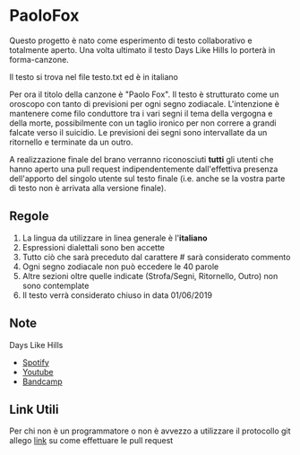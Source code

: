 # PaoloFox
Questo progetto è nato come esperimento di testo collaborativo e totalmente aperto. Una volta ultimato il testo Days Like Hills lo porterà in forma-canzone.

Il testo si trova nel file testo.txt ed è in italiano

Per ora il titolo della canzone è "Paolo Fox". Il testo è strutturato come un oroscopo con tanto di previsioni per ogni segno zodiacale. L'intenzione è mantenere come filo conduttore tra i vari segni il tema della vergogna e della morte, possibilmente con un taglio ironico per non correre a grandi falcate verso il suicidio.
Le previsioni dei segni sono intervallate da un ritornello e terminate da un outro.

A realizzazione finale del brano verranno riconosciuti **tutti** gli utenti che hanno aperto una pull request indipendentemente dall'effettiva presenza dell'apporto del singolo utente sul testo finale (i.e. anche se la vostra parte di testo non è arrivata alla versione finale).

## Regole
1. La lingua da utilizzare in linea generale è l'**italiano**
2. Espressioni dialettali sono ben accette
3. Tutto ciò che sarà preceduto dal carattere # sarà considerato commento
4. Ogni segno zodiacale non può eccedere le 40 parole
5. Altre sezioni oltre quelle indicate (Strofa/Segni, Ritornello, Outro) non sono contemplate
6. Il testo verrà considerato chiuso in data 01/06/2019

## Note
Days Like Hills
- [Spotify](https://open.spotify.com/artist/7FsD8uurUpUve2wKINdkyV)
- [Youtube](https://www.youtube.com/channel/UCIy2Fy24jzHC_K0qnCzinKA)
- [Bandcamp](https://dayslikehills.bandcamp.com/)

## Link Utili
Per chi non è un programmatore o non è avvezzo a utilizzare il protocollo git allego [link](https://help.github.com/en/articles/about-pull-requests) su come effettuare le pull request